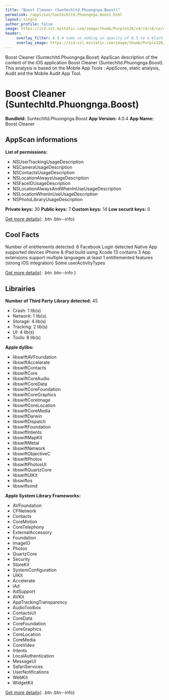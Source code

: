 ```yaml
---
title: "Boost Cleaner (Suntechltd.Phuongnga.Boost)"
permalink: /apps/ios/Suntechltd.Phuongnga.Boost.html
layout: single
author_profile: false
image: https://is3-ssl.mzstatic.com/image/thumb/Purple126/v4/c4/c6/ce/c4c6ceb1-0602-514f-1a86-a0ae43870b8b/AppIcon-0-0-1x_U007emarketing-0-0-0-10-0-0-sRGB-0-0-0-GLES2_U002c0-512MB-85-220-0-0.png/512x512bb.jpg
header: 
     overlay_filter: 0.5 # same as adding an opacity of 0.5 to a black background
     overlay_image: https://is3-ssl.mzstatic.com/image/thumb/Purple126/v4/c4/c6/ce/c4c6ceb1-0602-514f-1a86-a0ae43870b8b/AppIcon-0-0-1x_U007emarketing-0-0-0-10-0-0-sRGB-0-0-0-GLES2_U002c0-512MB-85-220-0-0.png/512x512bb.jpg
---
```

Boost Cleaner (Suntechltd.Phuongnga.Boost) AppScan description of the content of the iOS application Boost Cleaner (Suntechltd.Phuongnga.Boost). This analysis is based on the Mobile App Tools : AppScore, static analysis, Audit and the Mobile Audit App Tool.

# Boost Cleaner (Suntechltd.Phuongnga.Boost)

**BundleId:** Suntechltd.Phuongnga.Boost
**App Version:** 4.0.4
**App Name:** Boost Cleaner


## AppScan informations 

**List of permissions:** 
- NSUserTrackingUsageDescription
- NSCameraUsageDescription
- NSContactsUsageDescription
- NSLocationAlwaysUsageDescription
- NSFaceIDUsageDescription
- NSLocationAlwaysAndWhenInUseUsageDescription
- NSLocationWhenInUseUsageDescription
- NSPhotoLibraryUsageDescription
  
  
**Private keys:** 30
**Public keys:** 7
**Custom keys:** 14
**Low securit keys:** 0
  
[Get more details](/pricing.html){: .btn .btn--info}

## Cool Facts

Number of entitlements detected: 6
Facebook Login detected
Native App
supported devices iPhone & iPad
build using Xcode 13
contains 3 App extensions
support multiple languages
at least 1 entitlemented features (strong iOS integration)
Some userActivityTypes
  
[Get more details](/pricing.html){: .btn .btn--info }

## Librairies 
**Number of Third Party Library detected:** 45
- Crash: 1 lib(s)
- Network: 1 lib(s)
- Storage: 4 lib(s)
- Tracking: 2 lib(s)
- UI: 4 lib(s)
- Tools: 8 lib(s)


**Apple dylibs:**
- libswiftAVFoundation
- libswiftAccelerate
- libswiftContacts
- libswiftCore
- libswiftCoreAudio
- libswiftCoreData
- libswiftCoreFoundation
- libswiftCoreGraphics
- libswiftCoreImage
- libswiftCoreLocation
- libswiftCoreMedia
- libswiftDarwin
- libswiftDispatch
- libswiftFoundation
- libswiftIntents
- libswiftMapKit
- libswiftMetal
- libswiftNetwork
- libswiftObjectiveC
- libswiftPhotos
- libswiftPhotosUI
- libswiftQuartzCore
- libswiftUIKit
- libswiftos
- libswiftsimd


**Apple System Library Frameworks:**
- AVFoundation
- CFNetwork
- Contacts
- CoreMotion
- CoreTelephony
- ExternalAccessory
- Foundation
- ImageIO
- Photos
- QuartzCore
- Security
- StoreKit
- SystemConfiguration
- UIKit
- Accelerate
- iAd
- AdSupport
- AVKit
- AppTrackingTransparency
- AudioToolbox
- ContactsUI
- CoreData
- CoreFoundation
- CoreGraphics
- CoreLocation
- CoreMedia
- CoreVideo
- Intents
- LocalAuthentication
- MessageUI
- SafariServices
- UserNotifications
- WebKit
- WidgetKit


  
[Get more details](/pricing.html){: .btn .btn--info}

